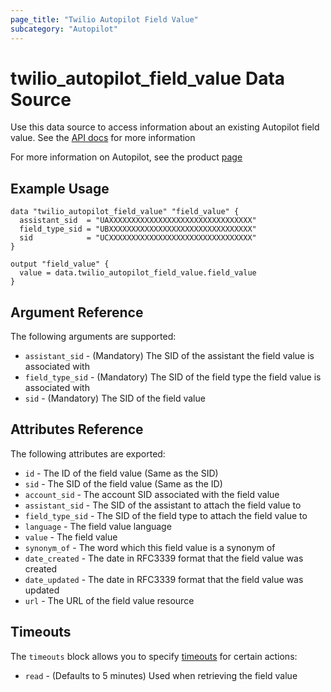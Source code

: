 ```yaml
---
page_title: "Twilio Autopilot Field Value"
subcategory: "Autopilot"
---
```


# twilio_autopilot_field_value Data Source

Use this data source to access information about an existing Autopilot field value. See the [API docs](https://www.twilio.com/docs/autopilot/api/field-value) for more information

For more information on Autopilot, see the product [page](https://www.twilio.com/autopilot)

## Example Usage

```hcl
data "twilio_autopilot_field_value" "field_value" {
  assistant_sid  = "UAXXXXXXXXXXXXXXXXXXXXXXXXXXXXXXXX"
  field_type_sid = "UBXXXXXXXXXXXXXXXXXXXXXXXXXXXXXXXX"
  sid            = "UCXXXXXXXXXXXXXXXXXXXXXXXXXXXXXXXX"
}

output "field_value" {
  value = data.twilio_autopilot_field_value.field_value
}
```

## Argument Reference

The following arguments are supported:

- `assistant_sid` - (Mandatory) The SID of the assistant the field value is associated with
- `field_type_sid` - (Mandatory) The SID of the field type the field value is associated with
- `sid` - (Mandatory) The SID of the field value

## Attributes Reference

The following attributes are exported:

- `id` - The ID of the field value (Same as the SID)
- `sid` - The SID of the field value (Same as the ID)
- `account_sid` - The account SID associated with the field value
- `assistant_sid` - The SID of the assistant to attach the field value to
- `field_type_sid` - The SID of the field type to attach the field value to
- `language` - The field value language
- `value` - The field value
- `synonym_of` - The word which this field value is a synonym of
- `date_created` - The date in RFC3339 format that the field value was created
- `date_updated` - The date in RFC3339 format that the field value was updated
- `url` - The URL of the field value resource

## Timeouts

The `timeouts` block allows you to specify [timeouts](https://www.terraform.io/docs/configuration/resources.html#timeouts) for certain actions:

- `read` - (Defaults to 5 minutes) Used when retrieving the field value
